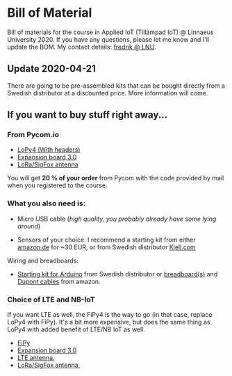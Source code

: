
# Bill of Material

Bill of materials for the course in Applied IoT (Tillämpad IoT) @ Linnaeus University 2020. If you have any questions, please let me know and I'll update the BOM. My contact details: [fredrik @ LNU](https://lnu.se/en/staff/fredrik.ahlgren/).


## Update 2020-04-21

There are going to be pre-assembled kits that can be bought directly from a Swedish distributor at a discounted price. More information will come.



## If you want to buy stuff right away...

### From Pycom.io

* [LoPy4 (With headers)](https://pycom.io/product/lopy4/)
* [Expansion board 3.0](https://pycom.io/product/expansion-board-3-0/)
* [LoRa/SigFox antenna](https://pycom.io/product/lora-868mhz-915mhz-sigfox-antenna-kit/)

You will get **20 % of your order** from Pycom with the code provided by mail when you registered to the course.

### What you also need is:

* Micro USB cable (*high quality, you probably already have some lying around*)

- Sensors of your choice. I recommend a starting kit from either [amazon.de](https://www.amazon.de/Elegoo-aufger%C3%BCsteter-Sensormodul-Bausatz-Anleitung/dp/B01M30ZWQR/ref=sr_1_5?__mk_de_DE=%C3%85M%C3%85%C5%BD%C3%95%C3%91&keywords=sensor+kit+arduino&qid=1583957059&sr=8-5) for ~30 EUR, or from Swedish distributor [Kjell.com](https://www.kjell.com/se/produkter/el-verktyg/arduino/moduler/playknowlogy-stora-modul-paketet-for-arduino-p87291)

Wiring and breadboards:

- [Starting kit for Arduino](https://www.kjell.com/se/produkter/el-verktyg/arduino/arduino-kit/luxorparts-basic-start-kit-for-arduino-p90632) from Swedish distributor or [breadboard(s)](https://www.amazon.de/Elegoo-Breadboard-Solderless-Distribution-Verbindungsbl%C3%B6cke/dp/B01MCRZFE5/ref=sr_1_3?__mk_de_DE=%C3%85M%C3%85%C5%BD%C3%95%C3%91&crid=3L86WOJGVV8CB&keywords=breadboard&qid=1583957299&sprefix=breadboard%2Caps%2C282&sr=8-3) and [Dupont cables](https://www.amazon.de/Female-Female-Male-Female-Male-Male-Steckbr%C3%BCcken-Drahtbr%C3%BCcken-bunt/dp/B01EV70C78/ref=sr_1_3?__mk_de_DE=%C3%85M%C3%85%C5%BD%C3%95%C3%91&keywords=dupont+cable&qid=1584042669&sr=8-3) from amazon.


### Choice of LTE and NB-IoT

If you want LTE as well, the FiPy4 is the way to go (in that case, replace LoPy4 with FiPy). It's a bit more expensive, but does the same thing as LoPy4 with added benefit of LTE/NB IoT as well.

- [FiPy](https://pycom.io/product/fipy/) 
- [Expansion board 3.0](https://pycom.io/product/expansion-board-3-0/)
- [LTE antenna](https://pycom.io/product/lte-m-antenna-kit/), 
- [LoRa/SigFox antenna](https://pycom.io/product/lora-868mhz-915mhz-sigfox-antenna-kit/), 
